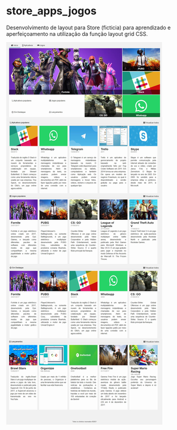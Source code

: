 # store_apps_jogos
Desenvolvimento de layout para Store (ficticia) para aprendizado e aperfeiçoamento na utilização da função layout grid CSS.

![imagem Comitre Store](https://github.com/jrcomitre/store_apps_jogos/blob/main/Projeto%20Inicial%20Grid%20Layout/comitre-store/layout_finalizado.jpg)

